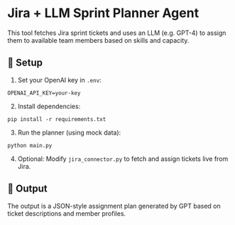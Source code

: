
# Jira + LLM Sprint Planner Agent

This tool fetches Jira sprint tickets and uses an LLM (e.g. GPT-4) to assign them to available team members based on skills and capacity.

## 🔧 Setup

1. Set your OpenAI key in `.env`:
```
OPENAI_API_KEY=your-key
```

2. Install dependencies:
```
pip install -r requirements.txt
```

3. Run the planner (using mock data):
```
python main.py
```

4. Optional: Modify `jira_connector.py` to fetch and assign tickets live from Jira.

## 🧠 Output

The output is a JSON-style assignment plan generated by GPT based on ticket descriptions and member profiles.
